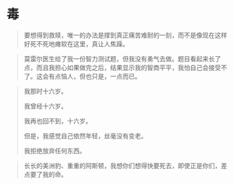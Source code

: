 # 毒

> 要想得到救赎，唯一的办法是撑到真正痛苦难耐的一刻，而不是像现在这样好死不死地瘫软在这里，真让人焦躁。

> 莫雷尔医生给了我一份智力测试题，但我没有勇气去做。题目看起来长了点，而且我担心如果做完之后，结果显示我的智商平平，我怕自己会接受不了。这会有点恼人，但也只是，一点而已。

> 我那时十六岁。
>
> 我曾经十六岁。
>
> 我再也回不到，十六岁。
>
> 但是，我感觉自己依然年轻，丝毫没有变老。
>
> 我拒绝放弃任何东西。

> 长长的美洲豹、重重的阿斯顿，我想你们想得快要死去，即使正是你们，差点要了我的命。